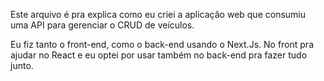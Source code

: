 Este arquivo é pra explica como eu criei a aplicação web que consumiu uma API para gerenciar o CRUD de veículos.

Eu fiz tanto o front-end, como o back-end usando o Next.Js. No front pra ajudar no React e eu optei por usar também no back-end pra fazer tudo junto.


